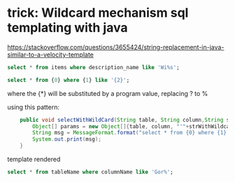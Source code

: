 # trick: Wildcard mechanism sql templating with java
https://stackoverflow.com/questions/3655424/string-replacement-in-java-similar-to-a-velocity-template

```sql
select * from items where description_name like 'Wi%s';
```

```sql
select * from {0} where {1} like '{2}'; 
```

where the {*} will be substituted by a program value, replacing ? to %

using this pattern:

```java
    public void selectWithWildCard(String table, String column,String strWithWildcard){
        Object[] params = new Object[]{table, column, "'"+strWithWildcard+"'"};
        String msg = MessageFormat.format("select * from {0} where {1} like {2};", params);
        System.out.print(msg);
    }
```
template rendered
```sql
select * from tableName where columnName like 'Gor%';
```